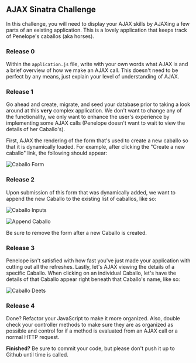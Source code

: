 ## AJAX Sinatra Challenge

In this challenge, you will need to display your AJAX skills by AJAXing a few parts of an existing application. This is a lovely application that keeps track of Penelope's caballos (aka horses).

### Release 0

Within the `application.js` file, write with your own words what AJAX is and a brief overview of how we make an AJAX call. This doesn't need to be perfect by any means, just explain your level of understanding of AJAX.

### Release 1

Go ahead and create, migrate, and seed your database prior to taking a look around at this **very** complex application. We don't want to change any of the functionality, we only want to enhance the user's experience by implementing some AJAX calls (Penelope doesn't want to wait to view the details of her Caballo's).

First, AJAX the rendering of the form that's used to create a new caballo so that it is dynamically loaded. For example, after clicking the "Create a new caballo" link, the following should appear:

![Caballo Form](http://i.imgur.com/NZbXAWJ.png)

### Release 2

Upon submission of this form that was dynamically added, we want to append the new Caballo to the existing list of caballos, like so:

![Caballo Inputs](http://i.imgur.com/2xVmYe0.png)

![Append Caballo](http://i.imgur.com/psXbO4N.png)

Be sure to remove the form after a new Caballo is created.

### Release 3

Penelope isn't satisfied with how fast you've just made your application with cutting out all the refreshes. Lastly, let's AJAX viewing the details of a specific Caballo. When clicking on an individual Caballo, let's have the details of that Caballo appear right beneath that Caballo's name, like so:

![Caballo Deets](http://i.imgur.com/8jO18Co.png)

### Release 4

Done? Refactor your JavaScript to make it more organized. Also, double check your controller methods to make sure they are as organized as possible and control for if a method is evaluated from an AJAX call or a normal HTTP request.

**Finished?** Be sure to commit your code, but please don't push it up to Github until time is called.








